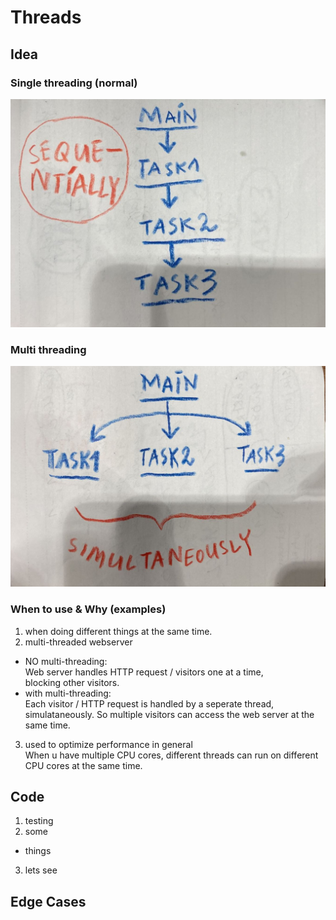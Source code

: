 # Threads
## Idea
### Single threading (normal)
![single threading](single_threading.jpeg)
### Multi threading 
![multi threading](multi_threading.jpeg)
### When to use & Why (examples)
1. when doing different things at the same time.
2. multi-threaded webserver
- NO multi-threading:  
 Web server handles HTTP request / visitors one at a time,  
 blocking other visitors.
- with multi-threading:  
 Each visitor / HTTP request is handled by a seperate thread, simulataneously. 
 So multiple visitors can access the web server at the same time.  
3. used to optimize performance in general  
 When u have multiple CPU cores, different threads can run on different CPU cores at the same time.
## Code
1. testing
2. some
- things
3. lets see
## Edge Cases
